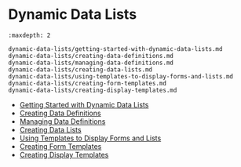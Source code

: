 # Dynamic Data Lists

```{toctree}
:maxdepth: 2

dynamic-data-lists/getting-started-with-dynamic-data-lists.md
dynamic-data-lists/creating-data-definitions.md
dynamic-data-lists/managing-data-definitions.md
dynamic-data-lists/creating-data-lists.md
dynamic-data-lists/using-templates-to-display-forms-and-lists.md
dynamic-data-lists/creating-form-templates.md
dynamic-data-lists/creating-display-templates.md
```

- [Getting Started with Dynamic Data Lists](./dynamic-data-lists/getting-started-with-dynamic-data-lists.md)
- [Creating Data Definitions](./dynamic-data-lists/creating-data-definitions.md)
- [Managing Data Definitions](./dynamic-data-lists/managing-data-definitions.md)
- [Creating Data Lists](./dynamic-data-lists/creating-data-lists.md)
- [Using Templates to Display Forms and Lists](./dynamic-data-lists/using-templates-to-display-forms-and-lists.md)
- [Creating Form Templates](./dynamic-data-lists/creating-form-templates.md)
- [Creating Display Templates](./dynamic-data-lists/creating-display-templates.md)
